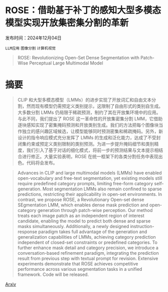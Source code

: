# ROSE：借助基于补丁的感知大型多模态模型实现开放集密集分割的革新

发布时间：2024年12月04日

`LLM应用` `图像分割` `计算机视觉`

> ROSE: Revolutionizing Open-Set Dense Segmentation with Patch-Wise Perceptual Large Multimodal Model

# 摘要

> CLIP 和大型多模态模型（LMMs）的进步实现了开放词汇和自由文本分割，然而现有模型仍需预定义类别提示，这限制了自由形式的类别自生成。大多数分割 LMMs 仍局限于稀疏预测，制约了其在开放集环境中的应用。与此不同，我们提出了 ROSE 这一革命性的开放集密集分割 LMM，它借助逐块感知实现了密集掩码预测和开放类别生成。我们的方法把每个图像块当作独立的感兴趣区域候选，让模型能够同时预测密集和稀疏掩码。另外，新设计的指令响应模式充分发挥了 LMMs 的生成和泛化能力，达成了不受封闭集约束或预定义类别限制的类别预测。为进一步提升掩码细节和类别精度，我们引入了基于对话的细化模式，将前一步的预测结果与文本提示相结合进行修正。大量实验表明，ROSE 在统一框架下的各类分割任务中表现出色。代码将会发布。

> Advances in CLIP and large multimodal models (LMMs) have enabled open-vocabulary and free-text segmentation, yet existing models still require predefined category prompts, limiting free-form category self-generation. Most segmentation LMMs also remain confined to sparse predictions, restricting their applicability in open-set environments. In contrast, we propose ROSE, a Revolutionary Open-set dense SEgmentation LMM, which enables dense mask prediction and open-category generation through patch-wise perception. Our method treats each image patch as an independent region of interest candidate, enabling the model to predict both dense and sparse masks simultaneously. Additionally, a newly designed instruction-response paradigm takes full advantage of the generation and generalization capabilities of LMMs, achieving category prediction independent of closed-set constraints or predefined categories. To further enhance mask detail and category precision, we introduce a conversation-based refinement paradigm, integrating the prediction result from previous step with textual prompt for revision. Extensive experiments demonstrate that ROSE achieves competitive performance across various segmentation tasks in a unified framework. Code will be released.

[Arxiv](https://arxiv.org/abs/2412.00153)